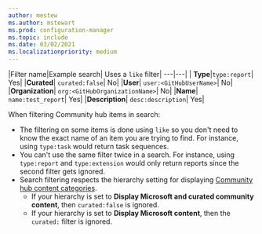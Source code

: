 ```yaml
---
author: mestew
ms.author: mstewart
ms.prod: configuration-manager
ms.topic: include
ms.date: 03/02/2021
ms.localizationpriority: medium
---
```

<!--This file is shared by the community-hub and community-hub-extensions.md files for 8516139. H2s/H3s are driven by the article-->

|Filter name|Example search| Uses a `like` filter|
---|---|
| **Type**|`type:report`| Yes|
|**Curated**| `curated:false`| No|
|**User**| `user:<GitHubUserName>`| No|
|**Organization**| `org:<GitHubOrganizationName>`| No|
|**Name**| `name:test_report`| Yes|
|**Description**| `desc:description`| Yes|

When filtering Community hub items in search:
- The filtering on some items is done using `like` so you don't need to know the exact name of an item you are trying to find. For instance, using `type:task` would return task sequences.
- You can't use the same filter twice in a search. For instance, using `type:report` and `type:extension` would only return reports since the second filter gets ignored.
- Search filtering respects the hierarchy setting for displaying [Community hub content categories](../community-hub.md#bkmk_category).
  - If your hierarchy is set to **Display Microsoft and curated community content**, then `curated:false` is ignored.
  - If your hierarchy is set to **Display Microsoft content**, then the `curated:` filter is ignored.